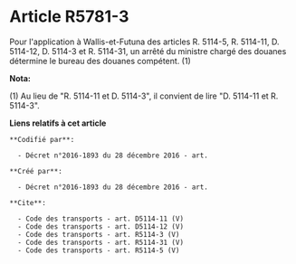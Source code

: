 # Article R5781-3

Pour l'application à Wallis-et-Futuna des articles R. 5114-5, R. 5114-11, D. 5114-12, D. 5114-3 et R. 5114-31, un arrêté du
ministre chargé des douanes détermine le bureau des douanes compétent. (1)

**Nota:**

(1) Au lieu de "R. 5114-11 et D. 5114-3", il convient de lire "D. 5114-11 et R. 5114-3".

**Liens relatifs à cet article**

	**Codifié par**:

	  - Décret n°2016-1893 du 28 décembre 2016 - art.

	**Créé par**:

	  - Décret n°2016-1893 du 28 décembre 2016 - art.

	**Cite**:

	  - Code des transports - art. D5114-11 (V)
	  - Code des transports - art. D5114-12 (V)
	  - Code des transports - art. R5114-3 (V)
	  - Code des transports - art. R5114-31 (V)
	  - Code des transports - art. R5114-5 (V)
